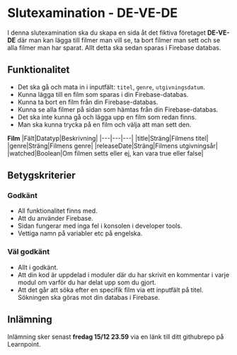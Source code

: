 # Slutexamination - DE-VE-DE

I denna slutexamination ska du skapa en sida åt det fiktiva företaget **DE-VE-DE** där man kan lägga till filmer man vill se, ta bort filmer man sett och se alla filmer man har sparat. Allt detta ska sedan sparas i Firebase databas.
## Funktionalitet

* Det ska gå och mata in i inputfält: `titel`, `genre`, `utgivningsdatum`.
* Kunna lägga till en film som sparas i din Firebase-databas.
* Kunna ta bort en film från din Firebase-databas.
* Kunna se alla filmer på sidan som hämtas från din Firebase-databas.
* Det ska inte kunna gå och lägga upp en film som redan finns.
* Man ska kunna trycka på en film och välja att man sett den.

**Film**
|Fält|Datatyp|Beskrivning|
|---|---|---|
|title|Sträng|Filmens titel|
|genre|Sträng|Filmens genre|
|releaseDate|Sträng|Filmens utgivningsår|
|watched|Boolean|Om filmen setts eller ej, kan vara true eller false|

## Betygskriterier

### Godkänt
* All funktionalitet finns med.
* Att du använder Firebase.
* Sidan fungerar med inga fel i konsolen i developer tools.
* Vettiga namn på variabler etc på engelska.

### Väl godkänt
* Allt i godkänt.
* Att din kod är uppdelad i moduler där du har skrivit en kommentar i varje modul om varför du har delat upp som du gjort.
* Att det går att söka efter en specifik film via ett inputfält på titel. Sökningen ska göras mot din databas i Firebase.

## Inlämning
Inlämning sker senast **fredag 15/12 23.59** via en länk till ditt githubrepo på Learnpoint.
